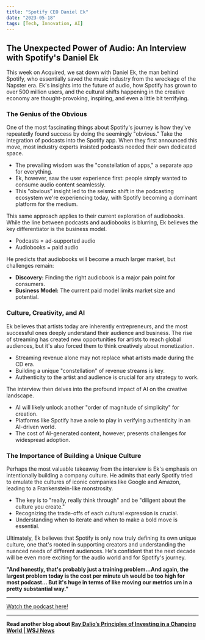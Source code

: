 ```yaml
---
title: "Spotify CEO Daniel Ek"
date: "2023-05-18"
tags: [Tech, Innovation, AI]
---
```


## The Unexpected Power of Audio: An Interview with Spotify's Daniel Ek

This week on Acquired, we sat down with Daniel Ek, the man behind Spotify, who essentially saved the music industry from the wreckage of the Napster era. Ek's insights into the future of audio, how Spotify has grown to over 500 million users, and the cultural shifts happening in the creative economy are thought-provoking, inspiring, and even a little bit terrifying.

### The Genius of the Obvious

One of the most fascinating things about Spotify's journey is how they've repeatedly found success by doing the seemingly "obvious." Take the integration of podcasts into the Spotify app. When they first announced this move, most industry experts insisted podcasts needed their own dedicated space.

- The prevailing wisdom was the "constellation of apps," a separate app for everything.
- Ek, however, saw the user experience first: people simply wanted to consume audio content seamlessly.
- This "obvious" insight led to the seismic shift in the podcasting ecosystem we're experiencing today, with Spotify becoming a dominant platform for the medium.

This same approach applies to their current exploration of audiobooks. While the line between podcasts and audiobooks is blurring, Ek believes the key differentiator is the business model.

- Podcasts = ad-supported audio
- Audiobooks = paid audio

He predicts that audiobooks will become a much larger market, but challenges remain:

- **Discovery:** Finding the right audiobook is a major pain point for consumers.
- **Business Model:** The current paid model limits market size and potential.

### Culture, Creativity, and AI

Ek believes that artists today are inherently entrepreneurs, and the most successful ones deeply understand their audience and business. The rise of streaming has created new opportunities for artists to reach global audiences, but it's also forced them to think creatively about monetization.

- Streaming revenue alone may not replace what artists made during the CD era.
- Building a unique "constellation" of revenue streams is key.
- Authenticity to the artist and audience is crucial for any strategy to work.

The interview then delves into the profound impact of AI on the creative landscape.

- AI will likely unlock another "order of magnitude of simplicity" for creation.
- Platforms like Spotify have a role to play in verifying authenticity in an AI-driven world.
- The cost of AI-generated content, however, presents challenges for widespread adoption.

### The Importance of Building a Unique Culture

Perhaps the most valuable takeaway from the interview is Ek's emphasis on intentionally building a company culture. He admits that early Spotify tried to emulate the cultures of iconic companies like Google and Amazon, leading to a Frankenstein-like monstrosity.

- The key is to "really, really think through" and be "diligent about the culture you create."
- Recognizing the trade-offs of each cultural expression is crucial.
- Understanding when to iterate and when to make a bold move is essential.

Ultimately, Ek believes that Spotify is only now truly defining its own unique culture, one that's rooted in supporting creators and understanding the nuanced needs of different audiences. He's confident that the next decade will be even more exciting for the audio world and for Spotify's journey.

**"And honestly, that's probably just a training problem...And again, the largest problem today is the cost per minute uh would be too high for most podcast... But it's huge in terms of like moving our metrics um in a pretty substantial way."**

---

<a href="https://youtube.com/watch?v=5iLbbuEecJU" target="_blank">Watch the podcast here!</a>

---

**Read another blog about [Ray Dalio’s Principles of Investing in a Changing World | WSJ News](./20240523-raydalio-wsjnews)**
